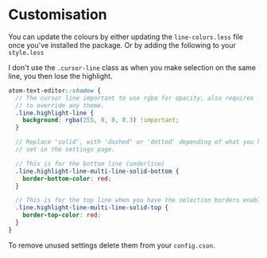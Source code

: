 
# Customisation

You can update the colours by either updating the `line-colors.less` file
once you've installed the package. Or by adding the following to your `style.less`

I don't use the `.cursor-line` class as when you make selection on the
same line, you then lose the highlight.

```scss
atom-text-editor::shadow {
  // The cursor line important to use rgba for opacity, also requires !important
  // to override any theme.
  .line.highlight-line {
    background: rgba(255, 0, 0, 0.3) !important;
  }

  // Replace 'solid', with 'dashed' or 'dotted' depending of what you have
  // set in the settings page.

  // This is for the bottom line (underline)
  .line.highlight-line-multi-line-solid-bottom {
    border-bottom-color: red;
  }

  // This is for the top line when you have the selection borders enabled.
  .line.highlight-line-multi-line-solid-top {
    border-top-color: red;
  }
}
```

To remove unused settings delete them from your `config.cson`.
